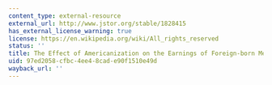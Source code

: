 ```yaml
---
content_type: external-resource
external_url: http://www.jstor.org/stable/1828415
has_external_license_warning: true
license: https://en.wikipedia.org/wiki/All_rights_reserved
status: ''
title: The Effect of Americanization on the Earnings of Foreign-born Men
uid: 97ed2058-cfbc-4ee4-8cad-e90f1510e49d
wayback_url: ''
---
```

